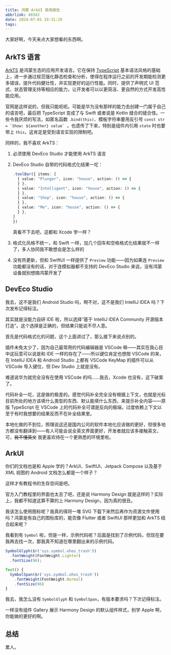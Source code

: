 ```yaml
---
title: 鸿蒙 ArkUI 使用报告
abbrlink: 49343
date: 2024-07-01 19:31:29
tags:
---
```


大家好啊，今天来点大家想看的东西啊。

## ArkTS 语言

[ArkTS](https://developer.huawei.com/consumer/cn/arkts/) 是鸿蒙生态的应用开发语言。它在保持 [TypeScript](https://www.typescriptlang.org/) 基本语法风格的基础上，进一步通过规范强化静态检查和分析，使得在程序运行之前的开发期能检测更多错误，提升代码健壮性，并实现更好的运行性能。同时，提供了声明式 UI 范式、状态管理支持等相应的能力，让开发者可以以更简洁、更自然的方式开发高性能应用。

官网是这样说的，但我只能呃呃。可能是华为没有那样的能力去创建一门属于自己的语言吧，最后把 TypeScript 变成了与 Swift 或者说是 Kotlin 缝合的缝合怪。一些令我厌烦的写法，如匿名函数 `.bind(this)`、模板字符串要用反引号 `` const str = `Show: ${another} value`  ``，也遗传了下来，特别是组件内引用 `state` 时也要带上 `this`，这肯定是受到语言实现的限制吧。

同样的，我不喜欢 ArkTS：

1. 必须使用 DevEco Studio 才能使用 ArkTS 语言
2. DevEco Studio 自带的代码格式化结果一坨：

   ```ts
   .toolBar({ items: [
     { value: "Plunger", icon: "house", action: () => {
     } },
     { value: "Intelligent", icon: "house", action: () => {
     } },
     { value: "Shop", icon: "house", action: () => {
     } },
     { value: "Me", icon: "house", action: () => {
     } },
   ]
   })
   ```

   真看不下去吧，这都和 Xcode 学一样？

3. 格式化风格不统一，和 Swift 一样，加几个回车和空格格式化结果就不一样了，多人协同我不敢想会是怎么样的
4. 没有热更新，但和 SwiftUI 一样提供了 `Preview` 功能——因为如果连 `Preview` 功能都没有的话，对于连模拟器都不支持的 DevEco Studio 来说，没有鸿蒙设备就别想搞鸿蒙开发了

## DevEco Studio

我去，这不是我们 Android Studio 吗，啊不对，这不是我们 IntelliJ IDEA 吗？下次发布记得标注。

其实就是没能力自研 IDE 啦，所以选择“基于 IntelliJ IDEA Community 开源版本打造”。这个选择是正确的，但结果只能说不尽人意。

首先是代码格式化的问题，这个上面讲过了，那么接下来说点别的。

插件未免太少了，因为自己最常用的代码编辑器是 VSCode 嘛——其实在我心目中这玩意可以说是和 IDE 一样的存在了——所以键位肯定也想按 VSCode 的来，在 IntelliJ IDEA 和 Android Studio 上都有 VSCode KeyMap 的插件可以从 VSCode 导入键位，但 Dev Studio 上就是没有。

难道说华为就完全没有在使用 VSCode 的吗……我去，Xcode 也没有，这下破案了。

代码补全一坨，这是做的极差的。感觉代码补全完全没有根据上下文，也就是光标目前所处的地方该填什么类型的东西、默认能填什么东西，来提示补全内容——原版 TypeScript 在 VSCode 上的代码补全可谓是反向的极端，过度依赖上下文以至于有时我想要的结果反而不在补全结果里。

本地化做的不到位，照理说这还是国内公司的软件本地化应该做的更好，但很多地方都没有翻译到——有人可能会说全英文界面更好，开发者就应该多接触英文，可，~~我不懂英文~~ 我更喜欢待在一个更熟悉的环境里啦。

## ArkUI

你们的文档也是和 Apple 学的？ArkUI、SwiftUI、Jetpack Compose 以及基于 XML 视图的 Android 文档怎么都是一个样子？

这样才有教程书的生存空间是吧。

官方入门教程里的界面也太丑了吧，还是说 Harmony Design 就是这样的？实际上，我都不知道这算不算的上 Harmony Design，因为真的很丑。

我该怎么使用图标呢？我真的得将一堆 SVG 下载下来然后再作为资源文件使用吗？鸿蒙是有自己的图标库的，能否像 Flutter 或者 SwiftUI 那样更加和 ArkTS 结合起来呢？

我看到有 `Symbol` 啦，但是一样，示例代码呢？后面是找到了示例代码，但现在要我再去找一次，那我真不知道在哪里翻出来的示例代码。

```ts
SymbolGlyph($r('sys.symbol.ohos_trash'))
  .fontWeight(FontWeight.Lighter)
  .fontSize(96);
```

```ts
Text() {
  SymbolSpan($r('sys.symbol.ohos_trash'))
    .fontWeight(FontWeight.Normal)
    .fontSize(96)
}
```

我去，我怎么没有 `SymbolGlyph` 和 `SymbolSpan`，有版本要求吗？下次记得标注。

一样没有组件 Gallery 展示 Harmony Design 的默认组件样式，别学 Apple 啊，你能做的更好的啊。

## 总结

累人。
